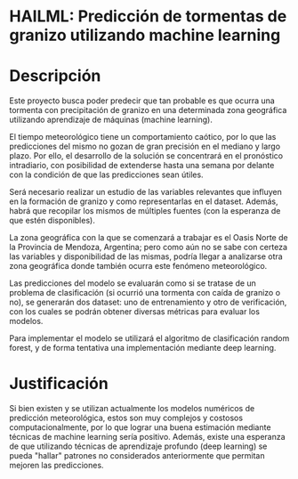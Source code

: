 HAILML: Predicción de tormentas de granizo utilizando machine learning
===

# Descripción
Este proyecto busca poder predecir que tan probable es que ocurra una tormenta con precipitación de granizo en una determinada zona geográfica utilizando aprendizaje de máquinas (machine learning).

El tiempo meteorológico tiene un comportamiento caótico, por lo que las predicciones del mismo no gozan de gran precisión en el mediano y largo plazo. Por ello, el desarrollo de la solución se concentrará en el pronóstico intradiario, con posibilidad de extenderse hasta una semana por delante con la condición de que las predicciones sean útiles.

Será necesario realizar un estudio de las variables relevantes que influyen en la formación de granizo y como representarlas en el dataset. Además, habrá que recopilar los mismos de múltiples fuentes (con la esperanza de que estén disponibles).

La zona geográfica con la que se comenzará a trabajar es el Oasis Norte de la Provincia de Mendoza, Argentina; pero como aún no se sabe con certeza las variables y disponibilidad de las mismas, podría llegar a analizarse otra zona geográfica donde también ocurra este fenómeno meteorológico.

Las predicciones del modelo se evaluarán como si se tratase de un problema de clasificación (si ocurrió una tormenta con caída de granizo o no), se generarán dos dataset: uno de entrenamiento y otro de verificación, con los cuales se podrán obtener diversas métricas para evaluar los modelos.

Para implementar el modelo se utilizará el algoritmo de clasificación random forest, y de forma tentativa una implementación mediante deep learning.

# Justificación
Si bien existen y se utilizan actualmente los modelos numéricos de predicción meteorológica, estos son muy complejos y costosos computacionalmente, por lo que lograr una buena estimación mediante técnicas de machine learning sería positivo. Además, existe una esperanza de que utilizando técnicas de aprendizaje profundo (deep learning) se pueda "hallar" patrones no considerados anteriormente que permitan mejoren las predicciones.

